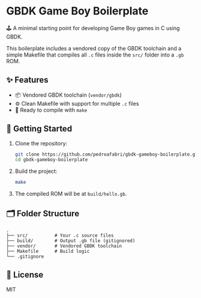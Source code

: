 # GBDK Game Boy Boilerplate

🕹️ A minimal starting point for developing Game Boy games in C using GBDK.

This boilerplate includes a vendored copy of the GBDK toolchain and a simple Makefile that compiles all `.c` files inside the `src/` folder into a `.gb` ROM.

## ✨ Features

- 📦 Vendored GBDK toolchain (`vendor/gbdk`)
- ⚙️ Clean Makefile with support for multiple `.c` files
- 🚀 Ready to compile with `make`

## 🧪 Getting Started

1. Clone the repository:
    ```bash
    git clone https://github.com/pedroafabri/gbdk-gameboy-boilerplate.git
    cd gbdk-gameboy-boilerplate
    ```

2. Build the project:
    ```bash
    make
    ```

3. The compiled ROM will be at `build/hello.gb`.

## 🗂 Folder Structure

```
.
├── src/          # Your .c source files
├── build/        # Output .gb file (gitignored)
├── vendor/       # Vendored GBDK toolchain
├── Makefile      # Build logic
└── .gitignore
```

## 📝 License

MIT
